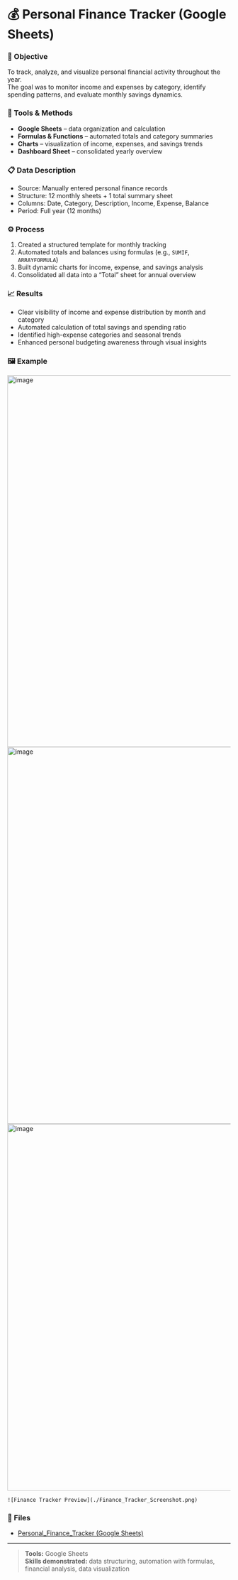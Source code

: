 # 💰 Personal Finance Tracker (Google Sheets)

### 📌 Objective
To track, analyze, and visualize personal financial activity throughout the year.  
The goal was to monitor income and expenses by category, identify spending patterns, and evaluate monthly savings dynamics.

### 🧰 Tools & Methods
- **Google Sheets** – data organization and calculation  
- **Formulas & Functions** – automated totals and category summaries  
- **Charts** – visualization of income, expenses, and savings trends  
- **Dashboard Sheet** – consolidated yearly overview  

### 📋 Data Description
- Source: Manually entered personal finance records  
- Structure: 12 monthly sheets + 1 total summary sheet  
- Columns: Date, Category, Description, Income, Expense, Balance  
- Period: Full year (12 months)

### ⚙️ Process
1. Created a structured template for monthly tracking  
2. Automated totals and balances using formulas (e.g., `SUMIF`, `ARRAYFORMULA`)  
3. Built dynamic charts for income, expense, and savings analysis  
4. Consolidated all data into a “Total” sheet for annual overview  

### 📈 Results
- Clear visibility of income and expense distribution by month and category  
- Automated calculation of total savings and spending ratio  
- Identified high-expense categories and seasonal trends  
- Enhanced personal budgeting awareness through visual insights  

### 🖼️ Example
<img width="1858" height="837" alt="image" src="https://github.com/user-attachments/assets/1d17c489-5beb-4dd3-b6ee-e922a84c3b63" />
<img width="1785" height="849" alt="image" src="https://github.com/user-attachments/assets/4dd6d35b-a0e0-43f3-a498-bdc13c9c91c0" />
<img width="1493" height="826" alt="image" src="https://github.com/user-attachments/assets/7eba3ef5-7ea0-48b1-97df-ae19f6c29056" />

  
`![Finance Tracker Preview](./Finance_Tracker_Screenshot.png)`

### 📂 Files
- [Personal_Finance_Tracker (Google Sheets)](https://docs.google.com/spreadsheets/d/1SzK7iaq__meOTHeI78iiIPq8QMOGC-Po30qG-DJjCBo/edit?gid=636085762#gid=636085762)

---

> **Tools:** Google Sheets  
> **Skills demonstrated:** data structuring, automation with formulas, financial analysis, data visualization
